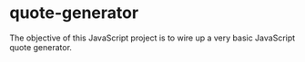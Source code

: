 # quote-generator
The objective of this JavaScript project is to wire up a very basic JavaScript quote generator.
